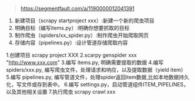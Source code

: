 >https://segmentfault.com/a/1190000012041391

1. 新建项目（scrapy startproject xxx）:新建一个新的爬虫项目
2. 明确目标（编写items.py）:明确你想要抓取的目标
3. 制作爬虫（spiders/xx_spider.py）:制作爬虫开始爬取网页
4. 存储内容（pipelines.py）:设计管道存储爬取内容


1.创建项目 scrapy project XXX
2.scarpy genspider xxx "http://www.xxx.com"
3.编写 items.py, 明确需要提取的数据
4.编写 spiders/xxx.py, 编写爬虫文件，处理请求和响应，以及提取数据（yield item）
5.编写 pipelines.py, 编写管道文件，处理spider返回item数据,比如本地数据持久化，写文件或存到表中。
6.编写 settings.py，启动管道组件ITEM_PIPELINES，以及其他相关设置
7.执行爬虫 scrapy crawl xxx